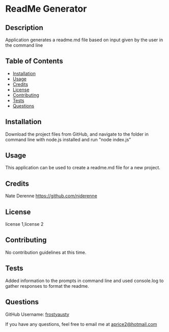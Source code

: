 
  # ReadMe Generator


  ## Description
  Application generates a readme.md file based on input given by the user in the command line

  ## Table of Contents
  * [Installation](#installation)
  * [Usage](#usage)
  * [Credits](#credits)
  * [License](#license)
  * [Contributing](#contributing)
  * [Tests](#tests)
  * [Questions](#questions)

  ## Installation 
  Download the project files from GitHub, and navigate to the folder in command line with node.js installed and run "node index.js"


  ## Usage
  This application can be used to create a readme.md file for a new project.


  ## Credits
  Nate Derenne  https://github.com/njderenne


  ## License
  license 1,license 2


  ## Contributing
  No contribution guidelines at this time. 


  ## Tests
  Added information to the prompts in command line and used console.log to gather responses to format the readme. 


  ## Questions
  GitHub Username: [frostyausty](https://github.com/frostyausty)

  If you have any questions, feel free to email me at aprice2@hotmail.com

  